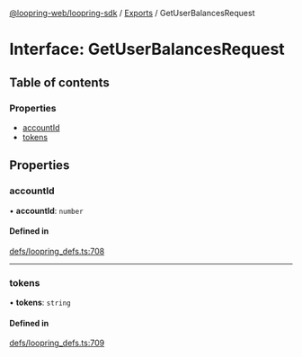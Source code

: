 [@loopring-web/loopring-sdk](../README.md) / [Exports](../modules.md) / GetUserBalancesRequest

# Interface: GetUserBalancesRequest

## Table of contents

### Properties

- [accountId](GetUserBalancesRequest.md#accountid)
- [tokens](GetUserBalancesRequest.md#tokens)

## Properties

### accountId

• **accountId**: `number`

#### Defined in

[defs/loopring_defs.ts:708](https://github.com/Loopring/loopring_sdk/blob/4fed49a/src/defs/loopring_defs.ts#L708)

___

### tokens

• **tokens**: `string`

#### Defined in

[defs/loopring_defs.ts:709](https://github.com/Loopring/loopring_sdk/blob/4fed49a/src/defs/loopring_defs.ts#L709)
